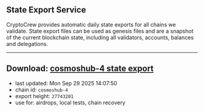## State Export Service
CryptoCrew provides automatic daily state exports for all chains we validate. State export files can be used as genesis files and are a snapshot of the current blockchain state, including all validators, accounts, balances and delegations.

---
**Download: [cosmoshub-4 state export](https://dl-eu2.ccvalidators.com/SERVICE/cosmoshub/cosmoshub-4_export_27743201.json)**
---

- last updated: Mon Sep 29 2025 14:07:50
- chain id: `cosmoshub-4`
- export height: `27743201`
- use for: airdrops, local tests, chain recovery
